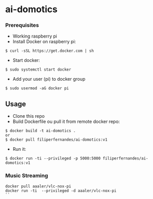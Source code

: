 # ai-domotics

### Prerequisites

- Working raspberry pi
- Install Docker on raspberry pi:

```
$ curl -sSL https://get.docker.com | sh
```

- Start docker:

```
$ sudo systemctl start docker
```

- Add your user (pi) to docker group
```
$ sudo usermod -aG docker pi
```


## Usage

- Clone this repo
- Build Dockerfile ou pull it from remote docker repo:

```
$ docker build -t ai-domotics .
or
$ docker pull filiperfernandes/ai-domotics:v1
```

- Run it:

```
$ docker run -ti --privileged -p 5000:5000 filiperfernandes/ai-domotics:v1
```

### Music Streaming

```
docker pull aaaler/vlc-nox-pi
docker run -ti  --privileged -d aaaler/vlc-nox-pi
``

